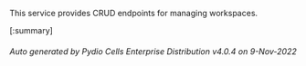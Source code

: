 






This service provides CRUD endpoints for managing workspaces.

[:summary]

###### Auto generated by Pydio Cells Enterprise Distribution v4.0.4 on 9-Nov-2022
